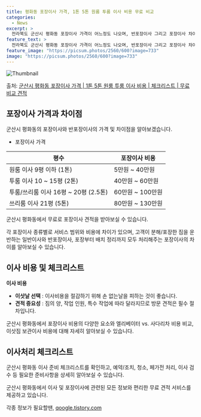 ```yaml
---
title: 평화동 포장이사 가격, 1톤 5톤 원룸 투룸 이사 비용 무료 비교
categories:
  - News
excerpt: >
  전라북도 군산시 평화동 포장이사 가격이 어느정도 나오며, 반포장이사 그리고 포장이사 차이점을 알아보겠습니다. 1톤 2톤 5톤 원룸 투룸 경우 이사 비용은 어느정도 되며, 어디서 무료 비교 견적을 받아 보실 수 있는지 간단한 이사 체크리스트와 함께 알아보겠습니다.군산시 평화동 포장이사 가격 무료 살펴보기 👈 클릭군산시 평화동 포장이사 평균 이사 비용평수군산시 평화동 평균 이사 비용원룸 이사9평 이하 (1톤)5만원 ~ 40만원투룸 이사10 ~ 15평 (2톤)40만원 ~ 60만원투룸/쓰리룸 이사16평 ~ 20평 (2.5톤)60만원 ~ 100만원쓰리룸 이사21평 (5톤) ~80만원 ~ 130만원우리집 무료 이사견적 받기 👈 클릭군산시 평화동 포장이사 종류별 차이점이사 종류에 따른 서비스 범위와 비용이 상이합..
feature_text: >
  전라북도 군산시 평화동 포장이사 가격이 어느정도 나오며, 반포장이사 그리고 포장이사 차이점을 알아보겠습니다. 1톤 2톤 5톤 원룸 투룸 경우 이사 비용은 어느정도 되며, 어디서 무료 비교 견적을 받아 보실 수 있는지 간단한 이사 체크리스트와 함께 알아보겠습니다.군산시 평화동 포장이사 가격 무료 살펴보기 👈 클릭군산시 평화동 포장이사 평균 이사 비용평수군산시 평화동 평균 이사 비용원룸 이사9평 이하 (1톤)5만원 ~ 40만원투룸 이사10 ~ 15평 (2톤)40만원 ~ 60만원투룸/쓰리룸 이사16평 ~ 20평 (2.5톤)60만원 ~ 100만원쓰리룸 이사21평 (5톤) ~80만원 ~ 130만원우리집 무료 이사견적 받기 👈 클릭군산시 평화동 포장이사 종류별 차이점이사 종류에 따른 서비스 범위와 비용이 상이합..
feature_image: "https://picsum.photos/2560/600?image=733"
image: "https://picsum.photos/2560/600?image=733"
---
```


![Thumbnail](https://img1.daumcdn.net/thumb/R800x0/?scode=mtistory2&fname=https%3A%2F%2Fblog.kakaocdn.net%2Fdn%2FbwUCB0%2FbtsG7zAEPBy%2Fd6FFakPUn4q6oSOtBhRHzK%2Fimg.webp)

<p>출처: <a href="https://qoogle.tistory.com/8781" rel="dofollow">군산시 평화동 포장이사 가격 | 1톤 5톤 원룸 투룸 이사 비용 | 체크리스트 | 무료 비교 견적</a> </p>

## 포장이사 가격과 차이점

군산시 평화동의 포장이사와 반포장이사의 가격 및 차이점을 알아보겠습니다.

  * 포장이사 가격

**평수** | **포장이사 비용**  
---|---  
원룸 이사 9평 이하 (1톤) | 5만원 ~ 40만원  
투룸 이사 10 ~ 15평 (2톤) | 40만원 ~ 60만원  
투룸/쓰리룸 이사 16평 ~ 20평 (2.5톤) | 60만원 ~ 100만원  
쓰리룸 이사 21평 (5톤) | 80만원 ~ 130만원  
  
군산시 평화동에서 무료로 포장이사 견적을 받아보실 수 있습니다.

각 포장이사 종류별로 서비스 범위와 비용에 차이가 있으며, 고객이 분해/포장한 짐을 운반하는 일반이사와 반포장이사, 포장부터 배치 정리까지
모두 처리해주는 포장이사의 차이를 알아보실 수 있습니다.

## 이사 비용 및 체크리스트

**이사 비용**

  * **이삿날 선택** : 이사비용을 절감하기 위해 손 없는날을 피하는 것이 좋습니다.
  * **견적 중요성** : 짐의 양, 작업 인원, 특수 작업에 따라 달라지므로 방문 견적은 필수 절차입니다.

군산시 평화동에서 포장이사 비용의 다양한 요소와 엘리베이터 vs. 사다리차 비용 비교, 이삿짐 보관이사 비용에 대해 자세히 알아보실 수
있습니다.

## 이사처리 체크리스트

군산시 평화동 이사 준비 체크리스트를 확인하고, 예약/조치, 청소, 페가전 처리, 이사 검수 등 필요한 준비사항을 상세히 알아보실 수
있습니다.

군산시 평화동에서 이사 및 포장이사에 관련된 모든 정보와 편리한 무료 견적 서비스를 제공하고 있습니다.

 

각종 정보가 필요할땐, <a href="https://qoogle.tistory.com" rel="dofollow">qoogle.tistory.com</a>


